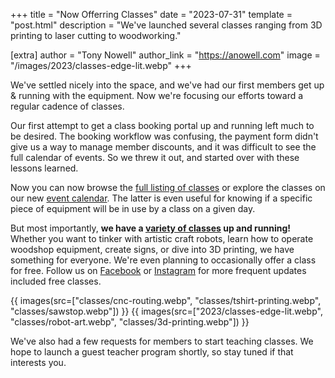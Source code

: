 +++
title = "Now Offerring Classes"
date = "2023-07-31"
template = "post.html"
description = "We've launched several classes ranging from 3D printing to laser cutting to woodworking."

[extra]
author = "Tony Nowell"
author_link = "https://anowell.com"
image = "/images/2023/classes-edge-lit.webp"
+++

We've settled nicely into the space, and we've had our first members get up & running with the equipment. Now we're focusing our efforts toward a regular cadence of classes.

Our first attempt to get a class booking portal up and running left much to be desired. The booking workflow was confusing, the payment form didn't give us a way to manage member discounts, and it was difficult to see the full calendar of events. So we threw it out, and started over with these lessons learned.

Now you can now browse the [full listing of classes](https://bookwhen.com/creamakerspace) or explore the classes on our new [event calendar](https://creamakerspace.com/calendar/). The latter is even useful for knowing if a specific piece of equipment will be in use by a class on a given day.

But most importantly, **we have a [variety of classes](/classes) up and running!** Whether you want to tinker with artistic craft robots, learn how to operate woodshop equipment, create signs, or dive into 3D printing, we have something for everyone. We're even planning to occasionally offer a class for free. Follow us on [Facebook](https://facebook.com/CreaMakerspace) or [Instagram](https://instagram.com/CreaMakerspace) for more frequent updates included free classes.


{{ images(src=["classes/cnc-routing.webp", "classes/tshirt-printing.webp", "classes/sawstop.webp"]) }}
{{ images(src=["2023/classes-edge-lit.webp", "classes/robot-art.webp", "classes/3d-printing.webp"]) }}

We've also had a few requests for members to start teaching classes. We hope to launch a guest teacher program shortly, so stay tuned if that interests you.

